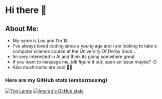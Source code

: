  # Hi there 👋
 ## About Me:
- My name is Lou and I'm 18
- I've always loved coding since a young age and i am looking to take a computer science course at the University Of Derby Soon...
- Im very interested in AI and think its going somwhere great. 
- If you want to message me, idk figure it out, open an issue maybe? :D
- Also mushrooms are cool 🍄🍄

### Here are my GitHub stats (embarrassing)

[![Top Langs](https://github-readme-stats.vercel.app/api/top-langs/?username=LouCodingStuff&langs_count=8)](https://github.com/anuraghazra/github-readme-stats)
[![Anurag's GitHub stats](https://github-readme-stats.vercel.app/api?username=LouCodingStuff)](https://github.com/anuraghazra/github-readme-stats)
